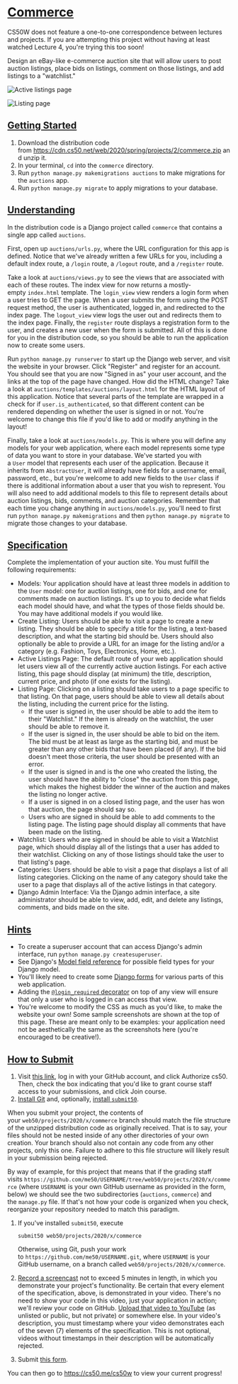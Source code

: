 [Commerce](https://cs50.harvard.edu/web/2020/projects/2/commerce/#commerce)
===========================================================================

CS50W does not feature a one-to-one correspondence between lectures and projects. If you are attempting this project without having at least watched Lecture 4, you're trying this too soon!

Design an eBay-like e-commerce auction site that will allow users to post auction listings, place bids on listings, comment on those listings, and add listings to a "watchlist."

![Active listings page](https://cs50.harvard.edu/web/2020/projects/2/images/listings.png)

![Listing page](https://cs50.harvard.edu/web/2020/projects/2/images/listing.png)

[Getting Started](https://cs50.harvard.edu/web/2020/projects/2/commerce/#getting-started)
-----------------------------------------------------------------------------------------

1.  Download the distribution code from <https://cdn.cs50.net/web/2020/spring/projects/2/commerce.zip> and unzip it.
2.  In your terminal, `cd` into the `commerce` directory.
3.  Run `python manage.py makemigrations auctions` to make migrations for the `auctions` app.
4.  Run `python manage.py migrate` to apply migrations to your database.

[Understanding](https://cs50.harvard.edu/web/2020/projects/2/commerce/#understanding)
-------------------------------------------------------------------------------------

In the distribution code is a Django project called `commerce` that contains a single app called `auctions`.

First, open up `auctions/urls.py`, where the URL configuration for this app is defined. Notice that we've already written a few URLs for you, including a default index route, a `/login` route, a `/logout` route, and a `/register` route.

Take a look at `auctions/views.py` to see the views that are associated with each of these routes. The index view for now returns a mostly-empty `index.html` template. The `login_view` view renders a login form when a user tries to GET the page. When a user submits the form using the POST request method, the user is authenticated, logged in, and redirected to the index page. The `logout_view` view logs the user out and redirects them to the index page. Finally, the `register` route displays a registration form to the user, and creates a new user when the form is submitted. All of this is done for you in the distribution code, so you should be able to run the application now to create some users.

Run `python manage.py runserver` to start up the Django web server, and visit the website in your browser. Click "Register" and register for an account. You should see that you are now "Signed in as" your user account, and the links at the top of the page have changed. How did the HTML change? Take a look at `auctions/templates/auctions/layout.html` for the HTML layout of this application. Notice that several parts of the template are wrapped in a check for if `user.is_authenticated`, so that different content can be rendered depending on whether the user is signed in or not. You're welcome to change this file if you'd like to add or modify anything in the layout!

Finally, take a look at `auctions/models.py`. This is where you will define any models for your web application, where each model represents some type of data you want to store in your database. We've started you with a `User` model that represents each user of the application. Because it inherits from `AbstractUser`, it will already have fields for a username, email, password, etc., but you're welcome to add new fields to the `User` class if there is additional information about a user that you wish to represent. You will also need to add additional models to this file to represent details about auction listings, bids, comments, and auction categories. Remember that each time you change anything in `auctions/models.py`, you'll need to first run `python manage.py makemigrations` and then `python manage.py migrate` to migrate those changes to your database.

[Specification](https://cs50.harvard.edu/web/2020/projects/2/commerce/#specification)
-------------------------------------------------------------------------------------

Complete the implementation of your auction site. You must fulfill the following requirements:

-   Models: Your application should have at least three models in addition to the `User` model: one for auction listings, one for bids, and one for comments made on auction listings. It's up to you to decide what fields each model should have, and what the types of those fields should be. You may have additional models if you would like.
-   Create Listing: Users should be able to visit a page to create a new listing. They should be able to specify a title for the listing, a text-based description, and what the starting bid should be. Users should also optionally be able to provide a URL for an image for the listing and/or a category (e.g. Fashion, Toys, Electronics, Home, etc.).
-   Active Listings Page: The default route of your web application should let users view all of the currently active auction listings. For each active listing, this page should display (at minimum) the title, description, current price, and photo (if one exists for the listing).
-   Listing Page: Clicking on a listing should take users to a page specific to that listing. On that page, users should be able to view all details about the listing, including the current price for the listing.
    -   If the user is signed in, the user should be able to add the item to their "Watchlist." If the item is already on the watchlist, the user should be able to remove it.
    -   If the user is signed in, the user should be able to bid on the item. The bid must be at least as large as the starting bid, and must be greater than any other bids that have been placed (if any). If the bid doesn't meet those criteria, the user should be presented with an error.
    -   If the user is signed in and is the one who created the listing, the user should have the ability to "close" the auction from this page, which makes the highest bidder the winner of the auction and makes the listing no longer active.
    -   If a user is signed in on a closed listing page, and the user has won that auction, the page should say so.
    -   Users who are signed in should be able to add comments to the listing page. The listing page should display all comments that have been made on the listing.
-   Watchlist: Users who are signed in should be able to visit a Watchlist page, which should display all of the listings that a user has added to their watchlist. Clicking on any of those listings should take the user to that listing's page.
-   Categories: Users should be able to visit a page that displays a list of all listing categories. Clicking on the name of any category should take the user to a page that displays all of the active listings in that category.
-   Django Admin Interface: Via the Django admin interface, a site administrator should be able to view, add, edit, and delete any listings, comments, and bids made on the site.

[Hints](https://cs50.harvard.edu/web/2020/projects/2/commerce/#hints)
---------------------------------------------------------------------

-   To create a superuser account that can access Django's admin interface, run `python manage.py createsuperuser`.
-   See Django's [Model field reference](https://docs.djangoproject.com/en/4.0/ref/models/fields/) for possible field types for your Django model.
-   You'll likely need to create some [Django forms](https://docs.djangoproject.com/en/4.0/topics/forms/) for various parts of this web application.
-   Adding the [`@login_required` decorator](https://docs.djangoproject.com/en/4.0/topics/auth/default/#the-login-required-decorator) on top of any view will ensure that only a user who is logged in can access that view.
-   You're welcome to modify the CSS as much as you'd like, to make the website your own! Some sample screenshots are shown at the top of this page. These are meant only to be examples: your application need not be aesthetically the same as the screenshots here (you're encouraged to be creative!).

[How to Submit](https://cs50.harvard.edu/web/2020/projects/2/commerce/#how-to-submit)
-------------------------------------------------------------------------------------

1.  Visit [this link](https://submit.cs50.io/invites/89679428401548238ceb022f141b9947), log in with your GitHub account, and click Authorize cs50. Then, check the box indicating that you'd like to grant course staff access to your submissions, and click Join course.
2.  [Install Git](https://git-scm.com/downloads) and, optionally, [install `submit50`](https://cs50.readthedocs.io/submit50/).

When you submit your project, the contents of your `web50/projects/2020/x/commerce` branch should match the file structure of the unzipped distribution code as originally received. That is to say, your files should not be nested inside of any other directories of your own creation. Your branch should also not contain any code from any other projects, only this one. Failure to adhere to this file structure will likely result in your submission being rejected.

By way of example, for this project that means that if the grading staff visits `https://github.com/me50/USERNAME/tree/web50/projects/2020/x/commerce` (where `USERNAME` is your own GitHub username as provided in the form, below) we should see the two subdirectories (`auctions`, `commerce`) and the `manage.py` file. If that's not how your code is organized when you check, reorganize your repository needed to match this paradigm.

1.  If you've installed `submit50`, execute

    ```
    submit50 web50/projects/2020/x/commerce

    ```

    Otherwise, using Git, push your work to `https://github.com/me50/USERNAME.git`, where `USERNAME` is your GitHub username, on a branch called `web50/projects/2020/x/commerce`.

2.  [Record a screencast](https://www.howtogeek.com/205742/how-to-record-your-windows-mac-linux-android-or-ios-screen/) not to exceed 5 minutes in length, in which you demonstrate your project's functionality. Be certain that every element of the specification, above, is demonstrated in your video. There's no need to show your code in this video, just your application in action; we'll review your code on GitHub. [Upload that video to YouTube](https://www.youtube.com/upload) (as unlisted or public, but not private) or somewhere else. In your video's description, you must timestamp where your video demonstrates each of the seven (7) elements of the specification. This is not optional, videos without timestamps in their description will be automatically rejected.
3.  Submit [this form](https://forms.cs50.io/b87fb5a9-d373-44ba-aa98-94d4ee3eed38).

You can then go to <https://cs50.me/cs50w> to view your current progress!